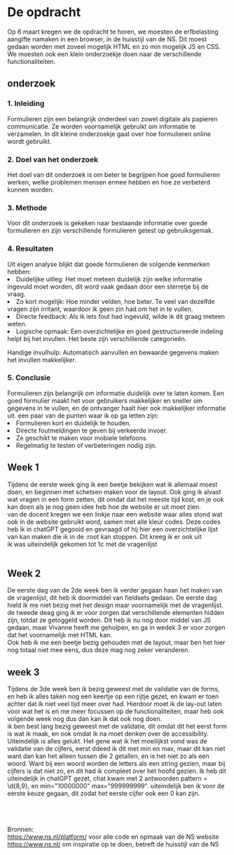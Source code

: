 <h1>De opdracht</h1>
Op 6 maart kregen we de opdracht te horen, we moesten de erfbelasting aangifte namaken in een browser, in de huisstijl van de NS. Dit moest gedaan worden met zoveel mogelijk HTML en zo min mogelijk JS en CSS.
We moesten ook een klein onderzoekje doen naar de verschillende functionaliteiten.

<h2>onderzoek</h2>


<h3>1. Inleiding</h3>
Formulieren zijn een belangrijk onderdeel van zowel digitale als papieren communicatie. Ze worden voornamelijk gebruikt om informatie te verzamelen. In dit kleine onderzoekje gaat over hoe formulieren online wordt gebruikt.

<h3>2. Doel van het onderzoek</h3>
Het doel van dit onderzoek is om beter te begrijpen hoe goed formulieren werken, welke problemen mensen ermee hebben en hoe ze verbeterd kunnen worden.

<h3>3. Methode</h3>
Voor dit onderzoek is gekeken naar bestaande informatie over goede formulieren en zijn verschillende formulieren getest op gebruiksgemak.

<h3>4. Resultaten </h3>
Uit eigen analyse blijkt dat goede formulieren de volgende kenmerken hebben:

<li>Duidelijke uitleg: Het moet meteen duidelijk zijn welke informatie ingevuld moet worden, dit word vaak gedaan door een sterretje bij de vraag.

<li>Zo kort mogelijk: Hoe minder velden, hoe beter. Te veel van dezelfde vragen zijn irritant, waardoor ik geen zin had om het in te vullen.

<li>Directe feedback: Als ik iets fout had ingevuld, wilde ik dit graag meteen weten.

<li>Logische opmaak: Een overzichtelijke en goed gestructureerde indeling helpt bij het invullen. Het beste zijn verschillende categorieën.

Handige invulhulp: Automatisch aanvullen en bewaarde gegevens maken het invullen makkelijker.

<h3>5. Conclusie</h3> 
Formulieren zijn belangrijk om informatie duidelijk over te laten komen. Een goed formulier maakt het voor gebruikers makkelijker en sneller om gegevens in te vullen, en de ontvanger haalt hier ook makkelijker informatie uit. een paar van de punten waar ik op ga letten zijn:

<li>Formulieren kort en duidelijk te houden.

<li>Directe foutmeldingen te geven bij verkeerde invoer.

<li>Ze geschikt te maken voor mobiele telefoons.

<li>Regelmatig te testen of verbeteringen nodig zijn.


<h2>Week 1</h2>
Tijdens de eerste week ging ik een beetje bekijken wat ik allemaal moest doen, en beginnen met schetsen maken voor de layout. Ook ging ik alvast wat vragen in een form zetten, dit omdat dat het meeste tijd kost, en je ook kan doen als je nog geen idee heb hoe de website er uit moet zien.<br>
van de docent kregen we een linkje naar een website waar alles stond wat ook in de website gebruikt word, samen met alle kleur codes. Deze codes heb ik in chatGPT gegooid en gevraagd of hij hier een overzichtelijke lijst van kan maken die ik in de :root kan stoppen. Dit kreeg ik er ook uit<br>
ik was uiteindelijk gekomen tot 1c met de vragenlijst<br><br>

<h2>Week 2</h2>
De eerste dag van de 2de week ben ik verder gegaan haan het maken van de vragenlijst, dit heb ik doormiddel van fieldsets gedaan. De eerste dag hield ik me niet bezig met het design maar voornamelijk met de vragenlijst.<br>
de tweede deag ging ik er voor zorgen dat verschillende elementen hidden zijn, totdat ze getoggeld worden. Dit heb ik nu nog door middel van JS gedaan, maar Vivanne heeft me geholpen, en ga in wedek 3 er voor zorgen dat het voornamelijk met HTML kan.<br>
Ook heb ik me een beetje bezig gehouden met de layout, maar ben het hier nog totaal niet mee eens, dus deze mag nog zeker veranderen.

<h2>week 3</h2>
Tijdens de 3de week ben ik bezig geweest met de validatie van de forms, en heb ik alles taken nog een keertje op een rijtje gezet, en kwam er toen achter dat ik niet veel tijd meer over had. Hierdoor moet ik de lay-out laten voor wat het is en me meer focussen op de functionaliteiten, maar heb ook volgende week nog dus dan kan ik dat ook nog doen.<br>
ik ben best lang bezig geweest met de validatie, dit omdat dit het eerst form is wat ik maak, en ook omdat ik na moet denken over de accessibility. Uiteindelijk is alles gelukt. Het gene wat ik het moeilijkst vond was de validatie van de cijfers, eerst ddeed ik dit met min en max, maar dit kan niet want dan kan het alleen tussen die 2 getallen, en is het niet zo als een woord. Want bij een woord worden de letters als een string gezien, maar bij cijfers is dat niet zo, en dit had ik compleet over het hoofd gezien. Ik heb dit uiteindelijk in chatGPT gezet, chat kwam met 2 antwoorden  pattern = \d{8,9}, en min="10000000" max="999999999". uiteindelijk ben ik voor de eerste keuze gegaan, dit zodat het eerste cijfer ook een 0 kan zijn.

<br><br><br>
Bronnen:<br>
https://www.ns.nl/platform/ voor alle code en opmaak van de NS website <br>
https://www.ns.nl/ om inspiratie op te doen, betreft de huisstijl van de NS
